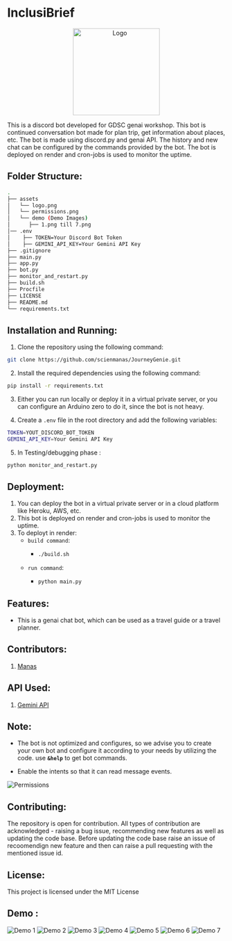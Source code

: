 # InclusiBrief

<p align="center">
  <img src="https://raw.githubusercontent.com/scienmanas/JourneyGenie/main/assets/logo.png" alt="Logo" width="200" height="200">
</p>

This is a discord bot developed for GDSC genai workshop. This bot is continued conversation bot made for plan trip, get information about places, etc. The bot is made using discord.py and genai API. The history and new chat can be configured by the commands provided by the bot. The bot is deployed on render and cron-jobs is used to monitor the uptime.

## Folder Structure:

```bash
.
├── assets
│   └── logo.png
│   └── permissions.png
│   └── demo (Demo Images)
│      ├── 1.png till 7.png
│── .env
│    ├── TOKEN=Your Discord Bot Token
│    ├── GEMINI_API_KEY=Your Gemini API Key
├── .gitignore
├── main.py
├── app.py
├── bot.py
├── monitor_and_restart.py
├── build.sh
├── Procfile
├── LICENSE
├── README.md
└── requirements.txt
```

## Installation and Running:

1. Clone the repository using the following command:

```bash
git clone https://github.com/scienmanas/JourneyGenie.git
```

2. Install the required dependencies using the following command:

```bash
pip install -r requirements.txt
```

3. Either you can run locally or deploy it in a virtual private server, or you can configure an Arduino zero to do it, since the bot is not heavy.

4. Create a `.env` file in the root directory and add the following variables:

```bash
TOKEN=YOUT_DISCORD_BOT_TOKEN
GEMINI_API_KEY=Your Gemini API Key
```

5. In Testing/debugging phase :

```bash
python monitor_and_restart.py
```

## Deployment:

1. You can deploy the bot in a virtual private server or in a cloud platform like Heroku, AWS, etc.
2. This bot is deployed on render and cron-jobs is used to monitor the uptime.
3. To deployt in render:
   - `build command`:
     - ```bash
       ./build.sh
       ```
   - `run command`:
     - ```bash
       python main.py
       ```

## Features:

- This is a genai chat bot, which can be used as a travel guide or a travel planner.

## Contributors:

1. [Manas](https://github.com/scienmanas)

## API Used:

1. [Gemini API](https://docs.gemini.com/)

## Note:

- The bot is not optimized and configures, so we advise you to create your own bot and configure it according to your needs by utilizing the code. use **`&help`** to get bot commands.

- Enable the intents so that it can read message events.

![Permissions](https://raw.githubusercontent.com/scienmanas/JourneyGenie/main/assets/permissions.png)

## Contributing:

The repository is open for contribution. All types of contribution are acknowledged - raising a bug issue, recommending new features as well as updating the code base. Before updating the code base raise an issue of recoomendign new feature and then can raise a pull requesting with the mentioned issue id.

## License:

This project is licensed under the MIT License

## Demo :

<div>
  <img src="https://raw.githubusercontent.com/scienmanas/JourneyGenie/main/assets/demo/1.png" alt="Demo 1">
  <img src="https://raw.githubusercontent.com/scienmanas/JourneyGenie/main/assets/demo/2.png" alt="Demo 2">
  <img src="https://raw.githubusercontent.com/scienmanas/JourneyGenie/main/assets/demo/3.png" alt="Demo 3">
  <img src="https://raw.githubusercontent.com/scienmanas/JourneyGenie/main/assets/demo/4.png" alt="Demo 4">
  <img src="https://raw.githubusercontent.com/scienmanas/JourneyGenie/main/assets/demo/5.png" alt="Demo 5">
  <img src="https://raw.githubusercontent.com/scienmanas/JourneyGenie/main/assets/demo/6.png" alt="Demo 6">
  <img src="https://raw.githubusercontent.com/scienmanas/JourneyGenie/main/assets/demo/7.png" alt="Demo 7">
</div>
